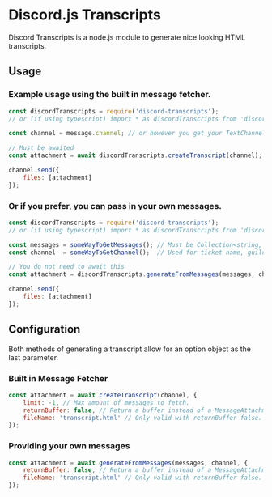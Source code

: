 # Discord.js Transcripts

Discord Transcripts is a node.js module to generate nice looking HTML transcripts.

## Usage
### Example usage using the built in message fetcher.
```js
const discordTranscripts = require('discord-transcripts');
// or (if using typescript) import * as discordTranscripts from 'discord-transcripts';

const channel = message.channel; // or however you get your TextChannel

// Must be awaited
const attachment = await discordTranscripts.createTranscript(channel);

channel.send({
    files: [attachment]
});
```

### Or if you prefer, you can pass in your own messages.
```js
const discordTranscripts = require('discord-transcripts');
// or (if using typescript) import * as discordTranscripts from 'discord-transcripts';

const messages = someWayToGetMessages(); // Must be Collection<string, Message> or Message[]
const channel  = someWayToGetChannel();  // Used for ticket name, guild icon, and guild name

// You do not need to await this
const attachment = discordTranscripts.generateFromMessages(messages, channel);

channel.send({
    files: [attachment]
});
```

## Configuration
Both methods of generating a transcript allow for an option object as the last parameter.

### Built in Message Fetcher
```js
const attachment = await createTranscript(channel, {
    limit: -1, // Max amount of messages to fetch.
    returnBuffer: false, // Return a buffer instead of a MessageAttachment 
    fileName: 'transcript.html' // Only valid with returnBuffer false. Name of attachment. 
});
```

### Providing your own messages
```js
const attachment = await generateFromMessages(messages, channel, {
    returnBuffer: false, // Return a buffer instead of a MessageAttachment 
    fileName: 'transcript.html' // Only valid with returnBuffer false. Name of attachment. 
});
```
